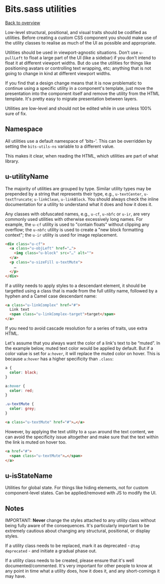 # Bits.sass utilities

[Back to overview](overview.md)

Low-level structural, positional, and visual traits should be codified as
utilities. Before creating a custom CSS component you should make use of the
utility classes to realise as much of the UI as possible and appropriate.

Utilities should be used in viewport-agnostic situations. Don’t use
`u-pullLeft` to float a large part of the UI (like a sidebar) if you don't
intend to float it at different viewport widths.  But do use the utilities for
things like positioning avatars or controlling text wrapping, etc; anything
that is not going to change in kind at different viewport widths.

If you find that a design change means that it is now problematic to continue
using a specific utility in a component's template, just move the presentation
into the component itself and remove the utility from the HTML template. It's
pretty easy to migrate presentation between layers.

Utilities are low-level and should not be edited while in use unless 100% sure
of fix.

## Namespace

All utilities use a default namespace of 'bits-'. This can be
overridden by setting the `bits-utils-ns` variable to a different value.

This makes it clear, when reading the HTML, which utilities are part of what
library.

## u-utilityName

The majority of utilities are grouped by type. Similar utility types may be
prepended by a string that represents their type, e.g., `u-textCenter`,
`u-textTruncate`; `u-linkClean`, `u-linkBlock`. You should always
check the inline documentation for a utility to understand what it does and how
it does it.

Any classes with obfuscated names, e.g., `u-cf`, `u-nbfc` or `u-ir`, are very
commonly used utilities with otherwise excessively long names. For example, the
`u-cf` utility is used to "contain floats" without clipping any overflow; the
`u-nbfc` utility is used to create a "new block formatting context"; the `u-ir`
utility is used for image replacement.

```html
<div class="u-cf">
  <a class="u-objLeft" href="…">
    <img class="u-block" src="…" alt="">
  </a>
  <p class="u-sizeFill u-textMute">
    …
  </p>
</div>
```

If a utility needs to apply styles to a descendant element, it should be targetted
using a class that is made from the full utility name, followed by a hyphen and
a Camel case descendant name:

```html
<a class="u-linkComplex" href="#">
  Link text
  <span class="u-linkComplex-target">target</span>
</a>
```

If you need to avoid cascade resolution for a series of traits, use extra HTML.

Let's assume that you always want the color of a link's text to be “muted”. In
the example below, muted text color would be applied by default. But if a color
value is set for `a:hover`, it will replace the muted color on hover.  This is
because `a:hover` has a higher specificity than `.class`:

```scss
a {
  color: black;
}

a:hover {
  color: red;
}

.u-textMute {
  color: grey;
}
```

```html
<a class="u-textMute" href="#">…</a>
```

However, by applying the text utility to a `span` around the text content, we
can avoid the specificity issue altogether and make sure that the text within
the link is muted on hover too.

```html
<a href="#">
  <span class="u-textMute">…</span>
</a>
```

## u-isStateName

Utilities for global state. For things like hiding elements, not for custom
component-level states. Can be applied/removed with JS to modify the UI.

## Notes

IMPORTANT: **Never** change the styles attached to any utility class without
being fully aware of the consequences. It's particularly important to be
extremely cautious about changing any structural, positional, or display
styles.

If a utility class needs to be replaced, mark it as deprecated - `@tag
deprecated` - and initiate a gradual phase out.

If a utility class needs to be created, please ensure that it's well
documented/commented. It's very important for other people to know at any point
in time what a utility does, how it does it, and any short-comings it may
have.
